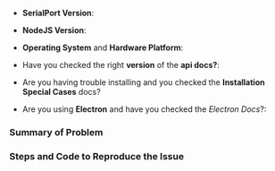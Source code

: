 - __SerialPort Version__:
- __NodeJS Version__:
- __Operating System__ and __Hardware Platform__:

- Have you checked the right __version__ of the __api docs?__:
- Are you having trouble installing and you checked the __Installation Special Cases__ docs?
- Are you using __Electron__ and have you checked the _Electron Docs_?:

### Summary of Problem

### Steps and Code to Reproduce the Issue
